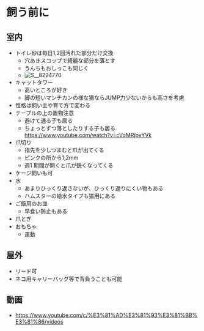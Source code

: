 
# 飼う前に


## 室内

- トイレ砂は毎日1,2回汚れた部分だけ交換  
  - 穴あきスコップで綺麗な部分を落とす
  - うんちもおしっこも同じく  
  - ![S__8224770](https://user-images.githubusercontent.com/1782095/86806693-0fcd9900-c0b4-11ea-85cd-d944e40232fe.jpg)  
- キャットタワー  
  - 高いところが好き
  - 脚の短いマンチカンの様な猫ならJUMP力少ないからも高さを考慮  
- 性格は飼い主や育て方で変わる  
- テーブルの上の置物注意  
  - 避けて通る子も居る  
  - ちょっとずつ落としたりする子も居る  
    https://www.youtube.com/watch?v=cVqMRjbvYVk  
- 爪切り
  - 指先を少しつまむと爪が出てくる
  - ピンクの所から1,2mm  
  - 週1 期間が開くと爪が鋭くなってくる
- ケージ飼いも可
- 水
  - あまりひっくり返さないが、ひっくり返りにくい物もある
  - ハムスターの給水タイプも猫用にある
- ご飯用のお皿
  - 早食い防止もある
- 爪とぎ
- おもちゃ
  - 運動


## 屋外

- リード可
- ネコ用キャリーバッグ等で背負うことも可能


## 動画

- https://www.youtube.com/c/%E3%81%AD%E3%81%93%E3%81%BB%E3%81%86/videos



